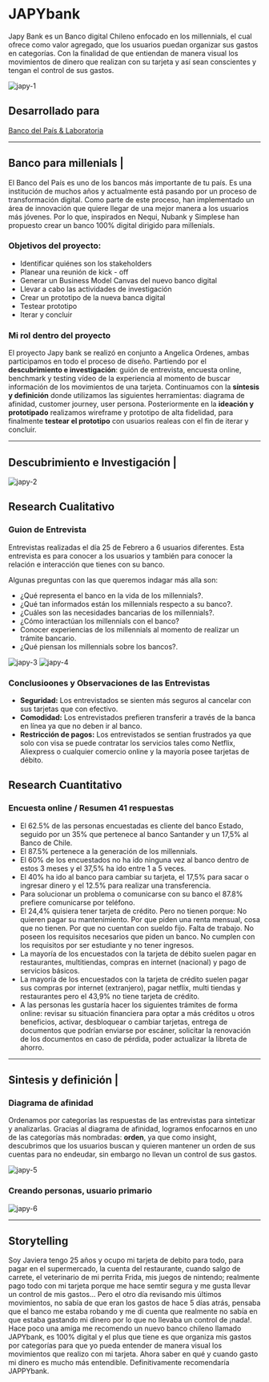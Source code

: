 # JAPYbank
Japy Bank es un Banco digital Chileno enfocado en los millennials, el cual ofrece como valor agregado, que los usuarios puedan organizar sus gastos en categorías. Con la finalidad de que entiendan de manera visual los movimientos de dinero que realizan con su tarjeta y así sean conscientes y tengan el control de sus gastos.

![japy-1](https://user-images.githubusercontent.com/32286870/37947433-765dd28c-3161-11e8-8edb-fe6a96af07c2.jpg)

## Desarrollado para 
[Banco del País & Laboratoria](https://marvelapp.com/4h01f53)

***

## Banco para millenials |
El Banco del País es uno de los bancos más importante de tu país. Es una institución de muchos años y actualmente está pasando por un proceso de transformación digital. Como parte de este proceso, han implementado un área de innovación que quiere llegar de una mejor manera a los usuarios más jóvenes. Por lo que, inspirados en Nequi, Nubank y Simplese han propuesto crear un banco 100% digital dirigido para millenials.

### Objetivos del proyecto:
- Identificar quiénes son los stakeholders
- Planear una reunión de kick - off
- Generar un Business Model Canvas del nuevo banco digital
- Llevar a cabo las actividades de investigación
- Crear un prototipo de la nueva banca digital 
- Testear prototipo
- Iterar y concluir

### Mi rol dentro del proyecto 
El proyecto Japy bank se realizó en conjunto a Angelica Ordenes, ambas participamos en todo el proceso de diseño. Partiendo por el **descubrimiento e investigación**: guión de entrevista, encuesta online, benchmark y testing vídeo de la experiencia al momento de buscar información de los movimientos de una tarjeta. Continuamos con la **síntesis y definición** donde utilizamos las siguientes herramientas: diagrama de afinidad, customer journey, user persona. Posteriormente en la **ideación y prototipado** realizamos wireframe y prototipo de alta fidelidad, para finalmente **testear el prototipo** con usuarios realeas con el fin de iterar y concluir.

***

## Descubrimiento e Investigación |

![japy-2](https://user-images.githubusercontent.com/32286870/38657485-d2c7b26c-3df6-11e8-8e85-fd4a9a8519c0.jpg)

## Research Cualitativo
### Guion de Entrevista
Entrevistas realizadas el día 25 de Febrero a 6 usuarios diferentes.
Esta entrevista es para conocer a los usuarios y también para conocer la relación e interacción que tienes con su banco.

Algunas preguntas con las que queremos indagar más alla son:
- ¿Qué representa el banco en la vida de los millennials?.
- ¿Qué tan informados están los millennials respecto a su banco?.
- ¿Cuáles son las necesidades bancarias de los millennials?.
- ¿Cómo interactúan los millennials con el banco?
- Conocer experiencias de los millennials al momento de realizar un trámite bancario.
- ¿Qué piensan los millennials sobre los bancos?.

![japy-3](https://user-images.githubusercontent.com/32286870/38658111-0a895784-3dfa-11e8-9eb5-8586df1adf85.jpg)
![japy-4](https://user-images.githubusercontent.com/32286870/38658200-800f09b8-3dfa-11e8-9f0d-e2fb18609285.jpg)

### Conclusioones y Observaciones de las Entrevistas
- **Seguridad:** Los entrevistados se sienten más seguros al cancelar con sus tarjetas que con efectivo. 
- **Comodidad:** Los entrevistados prefieren transferir a través de la banca en línea ya que no deben ir al banco.
- **Restricción de pagos:** Los entrevistados se sentian frustrados ya que solo con visa se puede contratar los servicios tales como Netflix, Aliexpress o cualquier comercio online y la mayoría posee tarjetas de débito.

## Research Cuantitativo
### Encuesta online / Resumen 41 respuestas

- El 62.5% de las personas encuestadas es cliente del banco Estado, seguido por un 35% que pertenece al banco Santander y un 17,5% al Banco de Chile.
- El 87.5% pertenece a la generación de los millennials.
- El 60% de los encuestados no ha ido ninguna vez al banco dentro de estos 3 meses y el 37,5% ha ido entre 1 a 5 veces.
- El 40% ha ido al banco para cambiar su tarjeta, el 17,5% para sacar o ingresar dinero y el 12.5% para realizar una transferencia.
- Para solucionar un problema o comunicarse con su banco el 87.8% prefiere comunicarse por teléfono.
- El 24,4% quisiera tener tarjeta de crédito. Pero no tienen porque: No quieren pagar su mantenimiento. Por que piden una renta mensual, cosa que no tienen. Por que no cuentan con sueldo fijo. Falta de trabajo. No poseen los requisitos necesarios que piden un banco. No cumplen con los requisitos por ser estudiante y no tener ingresos.
- La mayoría de los encuestados con la tarjeta de débito suelen pagar en restaurantes, multitiendas, compras en internet (nacional) y pago de servicios básicos.
- La mayoría de los encuestados con la tarjeta de crédito suelen pagar sus compras por internet (extranjero), pagar netflix, multi tiendas y restaurantes pero el 43,9% no tiene tarjeta de crédito.
- A las personas les gustaría hacer los siguientes trámites de forma online: revisar su situación financiera para optar a más créditos u otros beneficios, activar, desbloquear o cambiar tarjetas, entrega de documentos que podrían enviarse por escáner, solicitar la renovación de los documentos en caso de pérdida, poder actualizar la libreta de ahorro.

***

## Sintesis y definición |
### Diagrama de afinidad

Ordenamos por categorías las respuestas de las entrevistas para sintetizar y analizarlas. Gracias al diagrama de afinidad, logramos enfocarnos en uno de las categorías más nombradas: **orden**, ya que como insight, descubrimos que los usuarios buscan y quieren mantener un orden de sus cuentas para no endeudar, sin embargo no llevan un control de sus gastos.

![japy-5](https://user-images.githubusercontent.com/32286870/38682110-a6f5631a-3e40-11e8-8a72-b5659e162529.jpg)

### Creando personas, usuario primario
![japy-6](https://user-images.githubusercontent.com/32286870/38682719-2c6c3b30-3e42-11e8-963c-b25e6bc27a9a.jpg)

***

## Storytelling
Soy Javiera tengo 25 años y ocupo mi tarjeta de debito para todo, para pagar en el supermercado, la cuenta del restaurante, cuando salgo de carrete, el veterinario de mi perrita Frida, mis juegos de nintendo; realmente pago todo con mi tarjeta porque me hace semtir segura y me gusta llevar un control de mis gastos... Pero el otro día revisando mis últimos movimientos, no sabía de que eran los gastos de hace 5 días atrás, pensaba que el banco me estaba robando y me di cuenta que realmente no sabía en que estaba gastando mi dinero por lo que no llevaba un control de ¡nada!.
Hace poco una amiga me recomendo un nuevo banco chileno llamado JAPYbank, es 100% digital y el plus que tiene es que organiza mis gastos por categorías para que yo pueda entender de manera visual los movimientos que realizo con mi tarjeta. Ahora saber en qué y cuando gasto mi dinero es mucho más entendible. Definitivamente recomendaría JAPPYbank.
